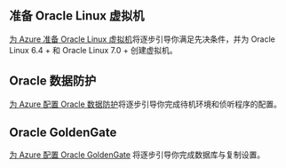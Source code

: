 

## 准备 Oracle Linux 虚拟机

[为 Azure 准备 Oracle Linux 虚拟机](/documentation/articles/virtual-machines-linux-oracle-create-upload-vhd/)将逐步引导你满足先决条件，并为 Oracle Linux 6.4 + 和 Oracle Linux 7.0 + 创建虚拟机。

## Oracle 数据防护

[为 Azure 配置 Oracle 数据防护](/documentation/articles/virtual-machines-windows-classic-configure-oracle-data-guard/)将逐步引导你完成待机环境和侦听程序的配置。

## Oracle GoldenGate

[为 Azure 配置 Oracle GoldenGate](/documentation/articles/virtual-machines-windows-classic-configure-oracle-goldengate/) 将逐步引导你完成数据库与复制设置。

